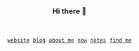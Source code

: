 <div align="center">
  
### Hi there 🤙

<br>

[`website`][ws]&nbsp;
[`blog`][blog]&nbsp;
[`about me`][ab]&nbsp;
[`now`][now]&nbsp;
[`notes`][notes]&nbsp;
[`find me`][omg]

</div>

<!-- refs -->
[ab]: https://chambers.io/about
[blog]: https://chambers.io/blog
[notes]: https://publish.obsidian.md/dakota
[now]: https://dakota.omg.lol/now
[omg]:https://dakota.omg.lol/
[ws]: https://chambers.io
